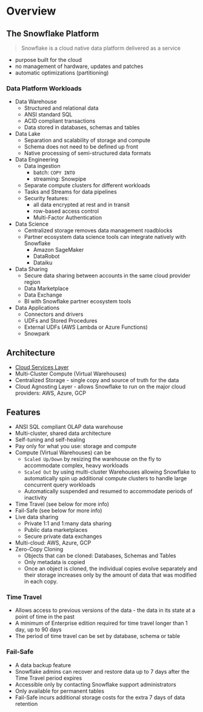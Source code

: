 # Overview #

## The Snowflake Platform ##
> Snowflake is a cloud native data platform delivered as a service
* purpose built for the cloud
* no management of hardware, updates and patches
* automatic optimizations (partitioning)

### Data Platform Workloads ###
* Data Warehouse
  * Structured and relational data
  * ANSI standard SQL
  * ACID compliant transactions
  * Data stored in databases, schemas and tables
* Data Lake
  * Separation and scalability of storage and compute
  * Schema does not need to be defined up front
  * Native processing of semi-structured data formats
* Data Engineering
  * Data ingestion
    * batch: `COPY INTO`
    * streaming: Snowpipe
  * Separate compute clusters for different workloads
  * Tasks and Streams for data pipelines
  * Security features:
    * all data encrypted at rest and in transit
    * row-based access control
    * Multi-Factor Authentication
* Data Science
  * Centralized storage removes data management roadblocks
  * Partner ecosystem data science tools can integrate natively with Snowflake
    * Amazon SageMaker
    * DataRobot
    * Dataiku
* Data Sharing
  * Secure data sharing between accounts in the same cloud provider region
  * Data Marketplace
  * Data Exchange
  * BI with Snowflake partner ecosystem tools
* Data Applications
  * Connectors and drivers
  * UDFs and Stored Procedures
  * External UDFs (AWS Lambda or Azure Functions)
  * Snowpark

## Architecture ##
* [Cloud Services Layer](CloudServicesLayer.md)
* Multi-Cluster Compute (Virtual Warehouses)
* Centralized Storage - single copy and source of truth for the data
* Cloud Agnosting Layer - allows Snowflake to run on the major cloud providers: AWS, Azure, GCP

## Features ##
* ANSI SQL compliant OLAP data warehouse
* Multi-cluster, shared data architecture
* Self-tuning and self-healing
* Pay only for what you use: storage and compute
* Compute (Virtual Warehouses) can be
  * `Scaled Up/Down` by resizing the warehouse on the fly to accommodate complex, heavy workloads
  * `Scaled Out` by using multi-cluster Warehouses allowing Snowflake to automatically spin up additional compute clusters to handle large concurrent query workloads
  * Automatically suspended and resumed to accommodate periods of inactivity
* Time Travel (see below for more info)
* Fail-Safe (see below for more info)
* Live data sharing
  * Private 1:1 and 1:many data sharing
  * Public data marketplaces
  * Secure private data exchanges
* Multi-cloud: AWS, Azure, GCP
* Zero-Copy Cloning
  * Objects that can be cloned: Databases, Schemas and Tables
  * Only metadata is copied
  * Once an object is cloned, the individual copies evolve separately and their storage increases only by the amount of data that was modified in each copy.

### Time Travel ###
* Allows access to previous versions of the data - the data in its state at a point of time in the past
* A minimum of Enterprise edition required for time travel longer than 1 day, up to 90 days
* The period of time travel can be set by database, schema or table

### Fail-Safe ###
* A data backup feature
* Snowflake admins can recover and restore data up to 7 days after the Time Travel period expires
* Accessible only by contacting Snowflake support administrators
* Only available for permanent tables
* Fail-Safe incurs additional storage costs for the extra 7 days of data retention
